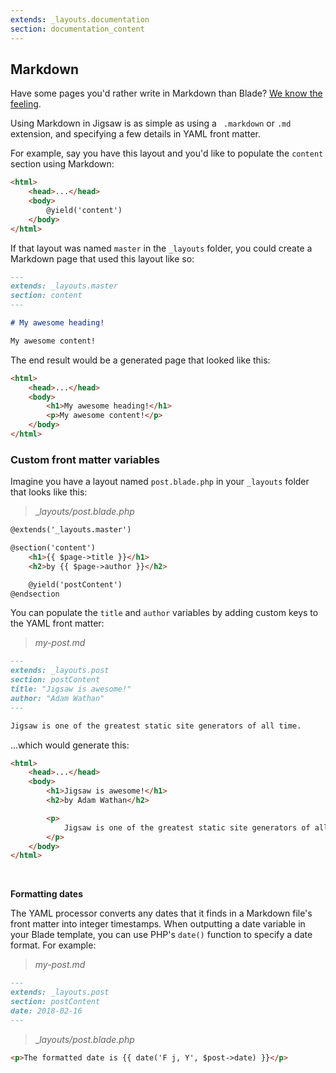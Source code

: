 ```yaml
---
extends: _layouts.documentation
section: documentation_content
---
```


## Markdown

Have some pages you'd rather write in Markdown than Blade? [We know the feeling](https://github.com/tightenco/jigsaw-site/tree/master/source/docs).

Using Markdown in Jigsaw is as simple as using a ` .markdown` or `.md` extension, and specifying a few details in YAML front matter.

For example, say you have this layout and you'd like to populate the `content` section using Markdown:

```html
<html>
    <head>...</head>
    <body>
        @yield('content')
    </body>
</html>
```

If that layout was named `master` in the `_layouts` folder, you could create a Markdown page that used this layout like so:

```markdown
---
extends: _layouts.master
section: content
---

# My awesome heading!

My awesome content!
```

The end result would be a generated page that looked like this:

```html
<html>
    <head>...</head>
    <body>
        <h1>My awesome heading!</h1>
        <p>My awesome content!</p>
    </body>
</html>
```

### Custom front matter variables

Imagine you have a layout named `post.blade.php` in your `_layouts` folder that looks like this:

> __layouts/post.blade.php_

```html
@extends('_layouts.master')

@section('content')
    <h1>{{ $page->title }}</h1>
    <h2>by {{ $page->author }}</h2>

    @yield('postContent')
@endsection
```

You can populate the `title` and `author` variables by adding custom keys to the YAML front matter:

> _my-post.md_

```markdown
---
extends: _layouts.post
section: postContent
title: "Jigsaw is awesome!"
author: "Adam Wathan"
---

Jigsaw is one of the greatest static site generators of all time.
```

...which would generate this:

```html
<html>
    <head>...</head>
    <body>
        <h1>Jigsaw is awesome!</h1>
        <h2>by Adam Wathan</h2>

        <p>
            Jigsaw is one of the greatest static site generators of all time.
        </p>
    </body>
</html>
```

<br>

**Formatting dates**

The YAML processor converts any dates that it finds in a Markdown file's front matter into integer timestamps. When outputting a date variable in your Blade template, you can use PHP's `date()` function to specify a date format. For example:


> _my-post.md_

```markdown
---
extends: _layouts.post
section: postContent
date: 2018-02-16
---
```

> __layouts/post.blade.php_

```html
<p>The formatted date is {{ date('F j, Y', $post->date) }}</p>
```
